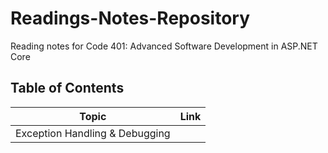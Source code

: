 # Readings-Notes-Repository
Reading notes for Code 401: Advanced Software Development in ASP.NET Core 

##  Table of Contents

| Topic | Link |
|---|---|
|Exception Handling & Debugging|
